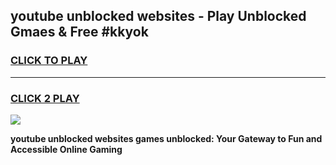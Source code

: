 
## youtube unblocked websites - Play Unblocked Gmaes & Free #kkyok
<h3>
<a href="https://news.freeplayer.one?title=youtube_unblocked_websites&ref=03M">CLICK TO PLAY</a></h3>
<hr>

<h3>
<a href="https://news.freeplayer.one?title=youtube_unblocked_websites&ref=03M">CLICK 2 PLAY</a>
  
</h3>

<a href="https://news.freeplayer.one?title=youtube_unblocked_websites&ref=03M"><img src="https://clearcache.store/games.png"></a>


**youtube unblocked websites games unblocked: Your Gateway to Fun and Accessible Online Gaming**
